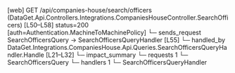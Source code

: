 [web] GET /api/companies-house/search/officers  (DataGet.Api.Controllers.Integrations.CompaniesHouseController.SearchOfficers)  [L50–L58] status=200 [auth=Authentication.MachineToMachinePolicy]
  └─ sends_request SearchOfficersQuery -> SearchOfficersQueryHandler [L55]
    └─ handled_by DataGet.Integrations.CompaniesHouse.Api.Queries.SearchOfficersQueryHandler.Handle [L21–L32]
  └─ impact_summary
    └─ requests 1
      └─ SearchOfficersQuery
    └─ handlers 1
      └─ SearchOfficersQueryHandler


